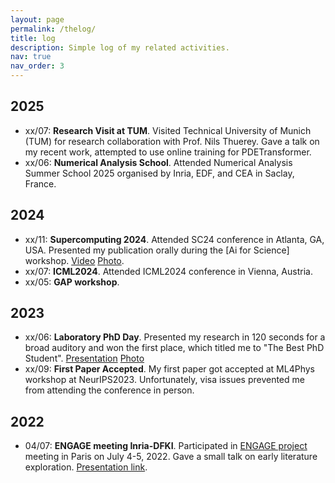 ```yaml
---
layout: page
permalink: /thelog/
title: log
description: Simple log of my related activities.
nav: true
nav_order: 3
---
```


## 2025

- xx/07: **Research Visit at TUM**. Visited Technical University of Munich (TUM) for research collaboration with Prof. Nils Thuerey. Gave a talk on my recent work, attempted to use online training for PDETransformer. 
- xx/06: **Numerical Analysis School**. Attended Numerical Analysis Summer School 2025 organised by Inria, EDF, and CEA in Saclay, France. 

## 2024

- xx/11: **Supercomputing 2024**. Attended SC24 conference in Atlanta, GA, USA. Presented my publication orally during the [Ai for Science] workshop. [Video]() [Photo]().
- xx/07: **ICML2024**. Attended ICML2024 conference in Vienna, Austria. 
- xx/05: **GAP workshop**. 

## 2023

- xx/06: **Laboratory PhD Day**. Presented my research in 120 seconds for a broad auditory and won the first place, which titled me to "The Best PhD Student". [Presentation]() [Photo]()
- xx/09: **First Paper Accepted**. My first paper got accepted at ML4Phys workshop at NeurIPS2023. Unfortunately, visa issues prevented me from attending the conference in person. 

## 2022

- 04/07: **ENGAGE meeting Inria-DFKI**. Participated in [ENGAGE project](https://engage.inria.fr/) meeting in Paris on July 4-5, 2022. Gave a small talk on early literature exploration. [Presentation link](https://engage.inria.fr/files/2022/07/simulation-based-inference-and-generative-nn.pdf).
